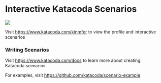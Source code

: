 # Interactive Katacoda Scenarios

[![](http://shields.katacoda.com/katacoda/kinmfer/count.svg)](https://www.katacoda.com/kinmfer "Get your profile on Katacoda.com")

Visit https://www.katacoda.com/kinmfer to view the profile and interactive scenarios

### Writing Scenarios
Visit https://www.katacoda.com/docs to learn more about creating Katacoda scenarios

For examples, visit https://github.com/katacoda/scenario-example
